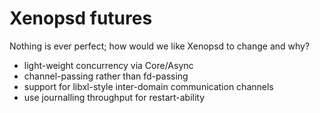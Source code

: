 Xenopsd futures
===============

Nothing is ever perfect; how would we like Xenopsd to change and why?

- light-weight concurrency via Core/Async
- channel-passing rather than fd-passing
- support for libxl-style inter-domain communication channels
- use journalling throughput for restart-ability
